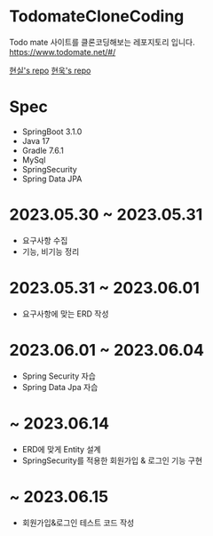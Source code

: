# TodomateCloneCoding
Todo mate 사이트를 클론코딩해보는 레포지토리 입니다.
https://www.todomate.net/#/

[현실's repo](https://github.com/hsilnam/todomate)
[현욱's repo](https://github.com/Hyeon-Uk/MyTodoList)


# Spec
- SpringBoot 3.1.0
- Java 17
- Gradle 7.6.1
- MySql
- SpringSecurity
- Spring Data JPA

# 2023.05.30 ~ 2023.05.31
- 요구사항 수집
- 기능, 비기능 정리

# 2023.05.31 ~ 2023.06.01
- 요구사항에 맞는 ERD 작성

# 2023.06.01 ~ 2023.06.04
- Spring Security 자습
- Spring Data Jpa 자습

# ~ 2023.06.14
- ERD에 맞게 Entity 설계
- SpringSecurity를 적용한 회원가입 & 로그인 기능 구현

# ~ 2023.06.15
- 회원가입&로그인 테스트 코드 작성
